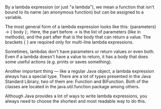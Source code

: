 By a lambda expression (or just "a lambda"), we mean a function that isn't bound to its name (an anonymous function) but can be assigned to a variable.

The most general form of a lambda expression looks like this: (parameters) -> { body };. Here, the part before -> is the list of parameters (like in methods), and the part after that is the body that can return a value. The brackets { } are required only for multi-line lambda expressions.

Sometimes, lambdas don't have parameters or return values or even both. Even if a lambda doesn't have a value to return, it has a body that does some useful actions (e.g. prints or saves something).

Another important thing — like a regular Java object, a lambda expression always has a special type. There are a lot of types presented in the Java Standard Library, two of them are: Function and BiFunction. Both of the classes are located in the java.util.function package among others.

Although Java provides a lot of ways to write lambda expressions, you always need to choose the shortest and most readable way to do this.